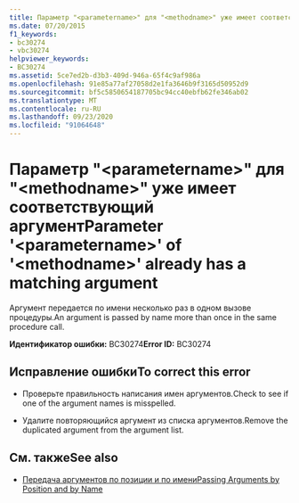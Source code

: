 ```yaml
---
title: Параметр "<parametername>" для "<methodname>" уже имеет соответствующий аргумент
ms.date: 07/20/2015
f1_keywords:
- bc30274
- vbc30274
helpviewer_keywords:
- BC30274
ms.assetid: 5ce7ed2b-d3b3-409d-946a-65f4c9af986a
ms.openlocfilehash: 91e85a77af27058d2e1fa3646b9f3165d50952d9
ms.sourcegitcommit: bf5c5850654187705bc94cc40ebfb62fe346ab02
ms.translationtype: MT
ms.contentlocale: ru-RU
ms.lasthandoff: 09/23/2020
ms.locfileid: "91064648"
---
```

# <a name="parameter-parametername-of-methodname-already-has-a-matching-argument"></a><span data-ttu-id="0f9f4-102">Параметр "\<parametername>" для "\<methodname>" уже имеет соответствующий аргумент</span><span class="sxs-lookup"><span data-stu-id="0f9f4-102">Parameter '\<parametername>' of '\<methodname>' already has a matching argument</span></span>

<span data-ttu-id="0f9f4-103">Аргумент передается по имени несколько раз в одном вызове процедуры.</span><span class="sxs-lookup"><span data-stu-id="0f9f4-103">An argument is passed by name more than once in the same procedure call.</span></span>  
  
 <span data-ttu-id="0f9f4-104">**Идентификатор ошибки:** BC30274</span><span class="sxs-lookup"><span data-stu-id="0f9f4-104">**Error ID:** BC30274</span></span>  
  
## <a name="to-correct-this-error"></a><span data-ttu-id="0f9f4-105">Исправление ошибки</span><span class="sxs-lookup"><span data-stu-id="0f9f4-105">To correct this error</span></span>  
  
- <span data-ttu-id="0f9f4-106">Проверьте правильность написания имен аргументов.</span><span class="sxs-lookup"><span data-stu-id="0f9f4-106">Check to see if one of the argument names is misspelled.</span></span>  
  
- <span data-ttu-id="0f9f4-107">Удалите повторяющийся аргумент из списка аргументов.</span><span class="sxs-lookup"><span data-stu-id="0f9f4-107">Remove the duplicated argument from the argument list.</span></span>  
  
## <a name="see-also"></a><span data-ttu-id="0f9f4-108">См. также</span><span class="sxs-lookup"><span data-stu-id="0f9f4-108">See also</span></span>

- [<span data-ttu-id="0f9f4-109">Передача аргументов по позиции и по имени</span><span class="sxs-lookup"><span data-stu-id="0f9f4-109">Passing Arguments by Position and by Name</span></span>](../programming-guide/language-features/procedures/passing-arguments-by-position-and-by-name.md)
